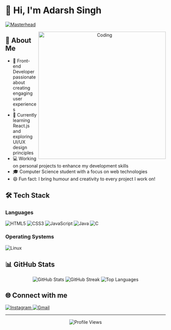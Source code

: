 # 👋 Hi, I'm Adarsh Singh

[![Masterhead](https://raw.githubusercontent.com/PolarBearGG/PolarBearGG/master/web-developer.gif)](https://adarshsingh1990.io)

<div align="center">
  <img src="https://assets.materialup.com/uploads/4d9cbca5-a4b6-4d3b-b1c2-9a38db38ac78/preview.gif" width="400" align="right" alt="Coding"/>
</div>

## 💫 About Me
- 🎯 Front-end Developer passionate about creating engaging user experiences
- 🌱 Currently learning React.js and exploring UI/UX design principles
- 💻 Working on personal projects to enhance my development skills
- 🎓 Computer Science student with a focus on web technologies
- 😄 Fun fact: I bring humour and creativity to every project I work on!

## 🛠️ Tech Stack
### Languages
![HTML5](https://img.shields.io/badge/html5-%23E34F26.svg?style=for-the-badge&logo=html5&logoColor=white)
![CSS3](https://img.shields.io/badge/css3-%231572B6.svg?style=for-the-badge&logo=css3&logoColor=white)
![JavaScript](https://img.shields.io/badge/javascript-%23323330.svg?style=for-the-badge&logo=javascript&logoColor=%23F7DF1E)
![Java](https://img.shields.io/badge/java-%23ED8B00.svg?style=for-the-badge&logo=java&logoColor=white)
![C](https://img.shields.io/badge/c-%2300599C.svg?style=for-the-badge&logo=c&logoColor=white)

### Operating Systems
![Linux](https://img.shields.io/badge/Linux-FCC624?style=for-the-badge&logo=linux&logoColor=black)

## 📊 GitHub Stats
<p align="center">
  <img src="https://github-readme-stats.vercel.app/api?username=adarshsingh1990&show_icons=true&theme=radical" alt="GitHub Stats" />
  <img src="https://github-readme-streak-stats.herokuapp.com/?user=adarshsingh1990&theme=radical" alt="GitHub Streak" />
  <img src="https://github-readme-stats.vercel.app/api/top-langs/?username=adarshsingh1990&layout=compact&theme=radical" alt="Top Languages" />
</p>

## 🌐 Connect with me
<p align="left">
  <a href="https://instagram.com/adarsh_singh1599" target="_blank">
    <img src="https://img.shields.io/badge/Instagram-%23E4405F.svg?style=for-the-badge&logo=Instagram&logoColor=white" alt="Instagram" />
  </a>
  <a href="mailto:2k22.cscys.2211598@gmail.com">
    <img src="https://img.shields.io/badge/Gmail-D14836?style=for-the-badge&logo=gmail&logoColor=white" alt="Gmail" />
  </a>
</p>

---
<p align="center">
  <img src="https://komarev.com/ghpvc/?username=adarshsingh1990&label=Profile%20views&color=0e75b6&style=flat" alt="Profile Views" />
</p>
